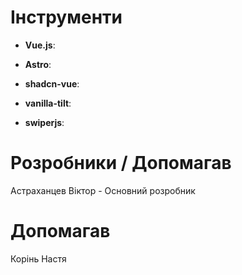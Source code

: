 # Інструменти

- **Vue.js**:

- **Astro**:

- **shadcn-vue**:

- **vanilla-tilt**:

- **swiperjs**:

# Розробники / Допомагав

Астраханцев Віктор - Основний розробник

# Допомагав 

Корінь Настя


